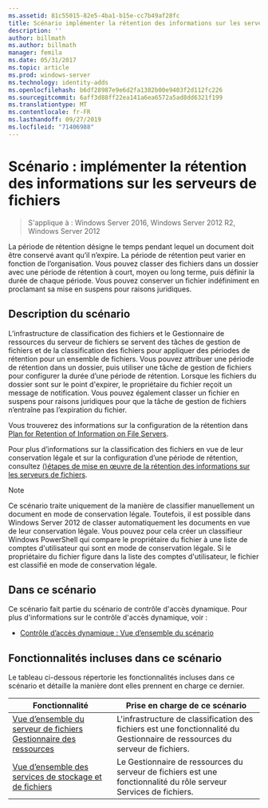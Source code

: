 ```yaml
---
ms.assetid: 81c55015-82e5-4ba1-b15e-cc7b49af28fc
title: Scénario implémenter la rétention des informations sur les serveurs de fichiers
description: ''
author: billmath
ms.author: billmath
manager: femila
ms.date: 05/31/2017
ms.topic: article
ms.prod: windows-server
ms.technology: identity-adds
ms.openlocfilehash: b6df28987e9e6d2fa1382b00e9403f2d112fc226
ms.sourcegitcommit: 6aff3d88ff22ea141a6ea6572a5ad8dd6321f199
ms.translationtype: MT
ms.contentlocale: fr-FR
ms.lasthandoff: 09/27/2019
ms.locfileid: "71406988"
---
```

# <a name="scenario-implement-retention-of-information-on-file-servers"></a>Scénario : implémenter la rétention des informations sur les serveurs de fichiers

>S'applique à : Windows Server 2016, Windows Server 2012 R2, Windows Server 2012

La période de rétention désigne le temps pendant lequel un document doit être conservé avant qu’il n’expire. La période de rétention peut varier en fonction de l’organisation. Vous pouvez classer des fichiers dans un dossier avec une période de rétention à court, moyen ou long terme, puis définir la durée de chaque période. Vous pouvez conserver un fichier indéfiniment en proclamant sa mise en suspens pour raisons juridiques.  
  
## <a name="BKMK_OVER"></a>Description du scénario  
L’infrastructure de classification des fichiers et le Gestionnaire de ressources du serveur de fichiers se servent des tâches de gestion de fichiers et de la classification des fichiers pour appliquer des périodes de rétention pour un ensemble de fichiers. Vous pouvez attribuer une période de rétention dans un dossier, puis utiliser une tâche de gestion de fichiers pour configurer la durée d’une période de rétention. Lorsque les fichiers du dossier sont sur le point d'expirer, le propriétaire du fichier reçoit un message de notification. Vous pouvez également classer un fichier en suspens pour raisons juridiques pour que la tâche de gestion de fichiers n’entraîne pas l’expiration du fichier.  
  
Vous trouverez des informations sur la configuration de la rétention dans [Plan for Retention of Information on File Servers](assetId:///edf13190-7077-455a-ac01-f534064a9e0c).  
  
Pour plus d’informations sur la classification des fichiers en vue de leur conservation légale et sur la configuration d’une période de rétention, consultez [ &#40;&#41;étapes de mise en œuvre de la rétention des informations sur les serveurs de fichiers](Deploy-Implementing-Retention-of-Information-on-File-Servers--Demonstration-Steps-.md).  
  
> [!NOTE]  
> Ce scénario traite uniquement de la manière de classifier manuellement un document en mode de conservation légale. Toutefois, il est possible dans Windows Server 2012 de classer automatiquement les documents en vue de leur conservation légale. Vous pouvez pour cela créer un classifieur Windows PowerShell qui compare le propriétaire du fichier à une liste de comptes d'utilisateur qui sont en mode de conservation légale. Si le propriétaire du fichier figure dans la liste des comptes d'utilisateur, le fichier est classifié en mode de conservation légale.  
  
## <a name="in-this-scenario"></a>Dans ce scénario  
Ce scénario fait partie du scénario de contrôle d'accès dynamique. Pour plus d'informations sur le contrôle d'accès dynamique, voir :  
  
-   [Contrôle d’accès dynamique : Vue d’ensemble du scénario](Dynamic-Access-Control--Scenario-Overview.md)  
  
## <a name="BKMK_NEW"></a>Fonctionnalités incluses dans ce scénario  
Le tableau ci-dessous répertorie les fonctionnalités incluses dans ce scénario et détaille la manière dont elles prennent en charge ce dernier.  
  
|Fonctionnalité|Prise en charge de ce scénario|  
|-----------|---------------------------------|  
|[Vue d’ensemble du serveur de fichiers Gestionnaire des ressources](https://technet.microsoft.com/library/hh831701.aspx)|L'infrastructure de classification des fichiers est une fonctionnalité du Gestionnaire de ressources du serveur de fichiers.|  
|[Vue d’ensemble des services de stockage et de fichiers](https://technet.microsoft.com/library/hh831487.aspx)|Le Gestionnaire de ressources du serveur de fichiers est une fonctionnalité du rôle serveur Services de fichiers.|  
  
  


